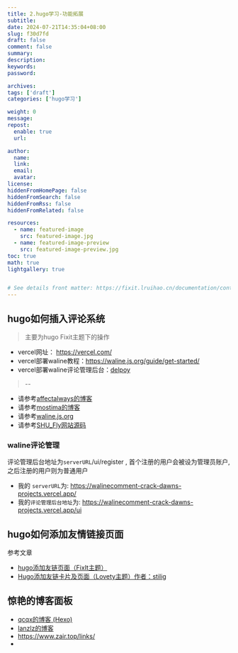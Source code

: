 ```yaml
---
title: 2.hugo学习-功能拓展
subtitle:
date: 2024-07-21T14:35:04+08:00
slug: f30d7fd
draft: false
comment: false
summary:
description:
keywords:
password:

archives:
tags: ['draft']
categories: ['hugo学习']

weight: 0
message:
repost:
  enable: true
  url:

author:
  name:
  link:
  email:
  avatar:
license:
hiddenFromHomePage: false
hiddenFromSearch: false
hiddenFromRss: false
hiddenFromRelated: false

resources:
  - name: featured-image
    src: featured-image.jpg
  - name: featured-image-preview
    src: featured-image-preview.jpg
toc: true
math: true
lightgallery: true


# See details front matter: https://fixit.lruihao.cn/documentation/content-management/introduction/#front-matter
---
```


<!--more-->



## hugo如何插入评论系统
> 主要为hugo Fixit主题下的操作
+ vercel网址： https://vercel.com/
+ vercel部署waline教程：https://waline.js.org/guide/get-started/
+ vercel部署waline评论管理后台：[delpoy](https://vercel.com/new/clone?repository-url=https%3A%2F%2Fgithub.com%2Fwalinejs%2Fwaline%2Ftree%2Fmain%2Fexample)
>--
+ 请参考[affectalways的博客](https://affectalways.github.io/hugo_comment/)
+ 请参考[mostima的博客](https://mostima.blog/blog/waline-comment-system/#%E8%AF%84%E8%AE%BA%E7%AE%A1%E7%90%86%E5%90%8E%E5%8F%B0)
+ 请参考[waline.js.org](https://waline.js.org/guide/get-started/)
+ 请参考[SHU_Fly网站源码](https://github.com/shuosc/fly/)




### waline评论管理
评论管理后台地址为`serverURL`/ui/register , 首个注册的用户会被设为管理员账户, 之后注册的用户则为普通用户

+ 我的 `serverURL`为: https://walinecomment-crack-dawns-projects.vercel.app/
+ 我的`评论管理后台地址`为: https://walinecomment-crack-dawns-projects.vercel.app/ui



## hugo如何添加友情链接页面
参考文章
+ [hugo添加友链页面（FixIt主题）](https://fixit.lruihao.cn/documentation/content-management/friend-links/)
+ [ Hugo添加友链卡片及页面（Lovety主题）作者：stilig](https://stilig.me/posts/add-friend/)



## 惊艳的博客面板
+ [qcqx的博客 (Hexo)](https://www.qcqx.cn/)
+ [lanzlz的博客](https://www.lanzlz.cn/)
+ https://www.zair.top/links/
+ 